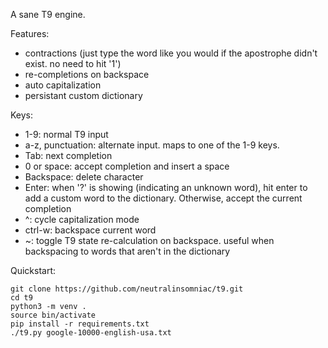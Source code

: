 A sane T9 engine.

Features:
- contractions (just type the word like you would if the apostrophe didn't exist. no need to hit '1')
- re-completions on backspace
- auto capitalization
- persistant custom dictionary

Keys:
- 1-9: normal T9 input
- a-z, punctuation: alternate input. maps to one of the 1-9 keys.
- Tab: next completion
- 0 or space: accept completion and insert a space
- Backspace: delete character
- Enter: when '?' is showing (indicating an unknown word), hit enter to add a
  custom word to the dictionary. Otherwise, accept the current completion
- ^: cycle capitalization mode
- ctrl-w: backspace current word
- ~: toggle T9 state re-calculation on backspace. useful when backspacing to words that aren't in the dictionary

Quickstart:
```
git clone https://github.com/neutralinsomniac/t9.git
cd t9
python3 -m venv .
source bin/activate
pip install -r requirements.txt
./t9.py google-10000-english-usa.txt
```
